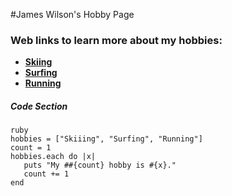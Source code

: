 #James Wilson's Hobby Page

### Web links to learn more about my hobbies:
* **[Skiing](https://en.wikipedia.org/wiki/Skiing)**
* **[Surfing](https://en.wikipedia.org/wiki/Surfing)**
* **[Running](https://en.wikipedia.org/wiki/Running)**

##### Code Section
    ruby
    hobbies = ["Skiiing", "Surfing", "Running"]
    count = 1
    hobbies.each do |x|
       puts "My ##{count} hobby is #{x}."
       count += 1
    end
